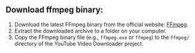 ## Download ffmpeg binary:
1. Download the latest FFmpeg binary from the official website: [FFmpeg](https://ffmpeg.org/download.html).
2. Extract the downloaded archive to a folder on your computer.
3. Copy the FFmpeg binary file (e.g., `ffmpeg.exe` or `ffmpeg`) to the `ffmpeg/` directory of the YouTube Video Downloader project.